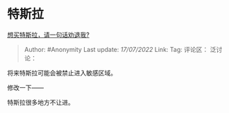 # 特斯拉
[想买特斯拉，请一句话劝退我?](https://www.zhihu.com/question/531312871/answer/2576231271)

> Author: #Anonymity
> Last update: *17/07/2022*
> Link:
> Tag:
> 评论区：
> 泛讨论：

将来特斯拉可能会被禁止进入敏感区域。

修改一下——

特斯拉很多地方不让进。
